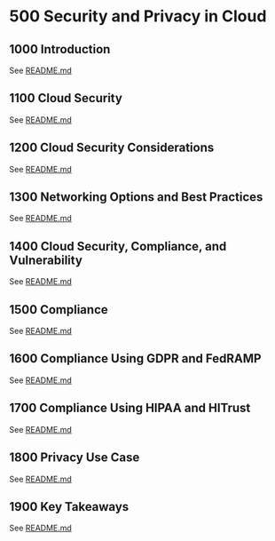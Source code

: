 # 500 Security and Privacy in Cloud

## 1000 Introduction

See [README.md](./1000/README.md)

## 1100 Cloud Security

See [README.md](./1100/README.md)

## 1200 Cloud Security Considerations

See [README.md](./1200/README.md)

## 1300 Networking Options and Best Practices

See [README.md](./1300/README.md)

## 1400 Cloud Security, Compliance, and Vulnerability

See [README.md](./1400/README.md)

## 1500 Compliance

See [README.md](./1500/README.md)

## 1600 Compliance Using GDPR and FedRAMP

See [README.md](./1600/README.md)

## 1700 Compliance Using HIPAA and HITrust

See [README.md](./1700/README.md)

## 1800 Privacy Use Case

See [README.md](./1800/README.md)

## 1900 Key Takeaways

See [README.md](./1900/README.md)
